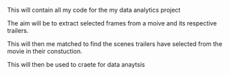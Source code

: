 This will contain all my code for the my data analytics project

The aim will be to extract selected frames from a moive and its respective trailers.

This will then me matched to find the scenes trailers have selected from the movie in their constuction.

This will then be used to craete for data anaytsis
